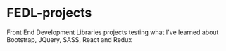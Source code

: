 # FEDL-projects
Front End Development Libraries projects testing what I've learned about Bootstrap, JQuery, SASS, React and Redux
